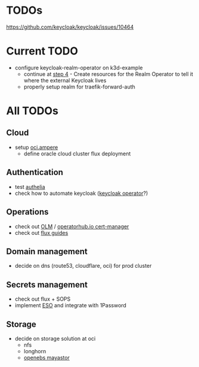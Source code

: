 # TODOs

https://github.com/keycloak/keycloak/issues/10464

# Current TODO
* configure keycloak-realm-operator on k3d-example
  * continue at [step 4](https://github.com/keycloak/keycloak-realm-operator) - Create resources for the Realm Operator to tell it where the external Keycloak lives
  * properly setup realm for traefik-forward-auth

# All TODOs
## Cloud
* setup [oci.ampere](https://github.com/joern-arne/oci.ampere)
  * define oracle cloud cluster flux deployment

## Authentication
* test [authelia](https://www.authelia.com/)
* check how to automate keycloak ([keycloak operator](https://operatorhub.io/operator/keycloak-operator)?)

## Operations
* check out [OLM](https://github.com/operator-framework/operator-lifecycle-manager) / [operatorhub.io cert-manager](https://operatorhub.io/operator/cert-manager)
* check out [flux guides](https://fluxcd.io/flux/guides/)
## Domain management
* decide on dns (route53, cloudflare, oci) for prod cluster

## Secrets management
* check out flux + SOPS
* implement [ESO](https://external-secrets.io/v0.9.5/provider/1password-automation/) and integrate with 1Password

## Storage
* decide on storage solution at oci
  * nfs
  * longhorn
  * [openebs mayastor](https://github.com/openebs/mayastor)

